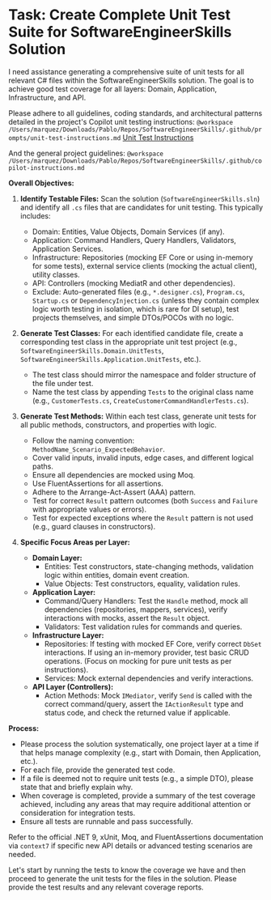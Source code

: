 # Task: Create Complete Unit Test Suite for SoftwareEngineerSkills Solution

I need assistance generating a comprehensive suite of unit tests for all relevant C# files within the SoftwareEngineerSkills solution. 
The goal is to achieve good test coverage for all layers: Domain, Application, Infrastructure, and API.

Please adhere to all guidelines, coding standards, and architectural patterns detailed in the project's Copilot unit testing instructions:
`@workspace /Users/marquez/Downloads/Pablo/Repos/SoftwareEngineerSkills/.github/prompts/unit-test-instructions.md`
[Unit Test Instructions](../instructions/unit-test-instructions.md)

And the general project guidelines:
`@workspace /Users/marquez/Downloads/Pablo/Repos/SoftwareEngineerSkills/.github/copilot-instructions.md`

**Overall Objectives:**

1.  **Identify Testable Files:** Scan the solution (`SoftwareEngineerSkills.sln`) and identify all `.cs` files that are candidates for unit testing. This typically includes:
    *   Domain: Entities, Value Objects, Domain Services (if any).
    *   Application: Command Handlers, Query Handlers, Validators, Application Services.
    *   Infrastructure: Repositories (mocking EF Core or using in-memory for some tests), external service clients (mocking the actual client), utility classes.
    *   API: Controllers (mocking MediatR and other dependencies).
    *   Exclude: Auto-generated files (e.g., `*.designer.cs`), `Program.cs`, `Startup.cs` or `DependencyInjection.cs` (unless they contain complex logic worth testing in isolation, which is rare for DI setup), test projects themselves, and simple DTOs/POCOs with no logic.

2.  **Generate Test Classes:** For each identified candidate file, create a corresponding test class in the appropriate unit test project (e.g., `SoftwareEngineerSkills.Domain.UnitTests`, `SoftwareEngineerSkills.Application.UnitTests`, etc.).
    *   The test class should mirror the namespace and folder structure of the file under test.
    *   Name the test class by appending `Tests` to the original class name (e.g., `CustomerTests.cs`, `CreateCustomerCommandHandlerTests.cs`).

3.  **Generate Test Methods:** Within each test class, generate unit tests for all public methods, constructors, and properties with logic.
    *   Follow the naming convention: `MethodName_Scenario_ExpectedBehavior`.
    *   Cover valid inputs, invalid inputs, edge cases, and different logical paths.
    *   Ensure all dependencies are mocked using Moq.
    *   Use FluentAssertions for all assertions.
    *   Adhere to the Arrange-Act-Assert (AAA) pattern.
    *   Test for correct `Result` pattern outcomes (both `Success` and `Failure` with appropriate values or errors).
    *   Test for expected exceptions where the `Result` pattern is not used (e.g., guard clauses in constructors).

4.  **Specific Focus Areas per Layer:**
    *   **Domain Layer:**
        *   Entities: Test constructors, state-changing methods, validation logic within entities, domain event creation.
        *   Value Objects: Test constructors, equality, validation rules.
    *   **Application Layer:**
        *   Command/Query Handlers: Test the `Handle` method, mock all dependencies (repositories, mappers, services), verify interactions with mocks, assert the `Result` object.
        *   Validators: Test validation rules for commands and queries.
    *   **Infrastructure Layer:**
        *   Repositories: If testing with mocked EF Core, verify correct `DbSet` interactions. If using an in-memory provider, test basic CRUD operations. (Focus on mocking for pure unit tests as per instructions).
        *   Services: Mock external dependencies and verify interactions.
    *   **API Layer (Controllers):**
        *   Action Methods: Mock `IMediator`, verify `Send` is called with the correct command/query, assert the `IActionResult` type and status code, and check the returned value if applicable.

**Process:**

*   Please process the solution systematically, one project layer at a time if that helps manage complexity (e.g., start with Domain, then Application, etc.).
*   For each file, provide the generated test code.
*   If a file is deemed not to require unit tests (e.g., a simple DTO), please state that and briefly explain why.
*   When coverage is completed, provide a summary of the test coverage achieved, including any areas that may require additional attention or consideration for integration tests.
*   Ensure all tests are runnable and pass successfully.

Refer to the official .NET 9, xUnit, Moq, and FluentAssertions documentation via `context7` if specific new API details or advanced testing scenarios are needed.

Let's start by running the tests to know the coverage we have and then proceed to generate the unit tests for the files in the solution. 
Please provide the test results and any relevant coverage reports.
